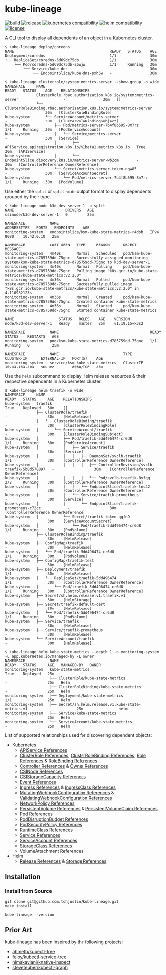 # kube-lineage

[![build](https://github.com/tohjustin/kube-lineage/actions/workflows/build.yaml/badge.svg)](https://github.com/tohjustin/kube-lineage/actions/workflows/build.yaml)
[![release](https://aegisbadges.appspot.com/static?subject=release&status=v0.4.0&color=318FE0)](https://github.com/tohjustin/kube-lineage/releases)
[![kubernetes compatibility](https://aegisbadges.appspot.com/static?subject=k8s%20compatibility&status=v1.19%2B&color=318FE0)](https://endoflife.date/kubernetes)
[![helm compatibility](https://aegisbadges.appspot.com/static?subject=helm%20compatibility&status=v3&color=318FE0)](https://endoflife.date/kubernetes)
[![license](https://aegisbadges.appspot.com/static?subject=license&status=Apache-2.0&color=318FE0)](./LICENSE.md)

A CLI tool to display all dependents of an object in a Kubernetes cluster.

```shell
$ kube-lineage deploy/coredns
NAME                                           READY   STATUS    AGE
Deployment/coredns                             1/1               30m
└── ReplicaSet/coredns-5d69dc75db              1/1               30m
    └── Pod/coredns-5d69dc75db-26wjw           1/1     Running   30m
        └── Service/kube-dns                   -                 30m
            └── EndpointSlice/kube-dns-pxh5w   -                 30m

$ kube-lineage clusterrole/system:metrics-server --show-group -o wide
NAMESPACE     NAME                                                                           READY   STATUS    AGE    RELATIONSHIPS
              ClusterRole.rbac.authorization.k8s.io/system:metrics-server                    -                 30m   []
              └── ClusterRoleBinding.rbac.authorization.k8s.io/system:metrics-server         -                 30m   [ClusterRoleBindingRole]
kube-system       └── ServiceAccount/metrics-server                                          -                 30m   [ClusterRoleBindingSubject]
kube-system           ├── Pod/metrics-server-7b4f8b595-8m7rz                                 1/1     Running   30m   [PodServiceAccount]
kube-system           │   └── Service/metrics-server                                         -                 30m   [Service]
                      │       ├── APIService.apiregistration.k8s.io/v1beta1.metrics.k8s.io   True              30m   [APIService]
kube-system           │       └── EndpointSlice.discovery.k8s.io/metrics-server-wb2cm        -                 30m   [ControllerReference OwnerReference]
kube-system           └── Secret/metrics-server-token-nqw85                                  -                 30m   [ServiceAccountSecret]
kube-system               └── Pod/metrics-server-7b4f8b595-8m7rz                             1/1     Running   30m   [PodVolume]
```

Use either the `split` or `split-wide` output format to display dependents grouped by their type.

```shell
$ kube-lineage node k3d-dev-server-1 -o split
NAME                       DRIVERS   AGE
csinode/k3d-dev-server-1   0         25m

NAMESPACE           NAME                                         ADDRESSTYPE   PORTS   ENDPOINTS    AGE
monitoring-system   endpointslice/ksm-kube-state-metrics-r4dsh   IPv4          8080    10.42.0.10   25m

NAMESPACE           LAST SEEN   TYPE     REASON      OBJECT                                       MESSAGE
monitoring-system   4m40s       Normal   Scheduled   pod/ksm-kube-state-metrics-d785759dd-75gnc   Successfully assigned monitoring-system/ksm-kube-state-metrics-d785759dd-75gnc to k3d-dev-server-1
monitoring-system   4m40s       Normal   Pulling     pod/ksm-kube-state-metrics-d785759dd-75gnc   Pulling image "k8s.gcr.io/kube-state-metrics/kube-state-metrics:v2.2.0"
monitoring-system   4m36s       Normal   Pulled      pod/ksm-kube-state-metrics-d785759dd-75gnc   Successfully pulled image "k8s.gcr.io/kube-state-metrics/kube-state-metrics:v2.2.0" in 4.110982123s
monitoring-system   4m36s       Normal   Created     pod/ksm-kube-state-metrics-d785759dd-75gnc   Created container kube-state-metrics
monitoring-system   4m36s       Normal   Started     pod/ksm-kube-state-metrics-d785759dd-75gnc   Started container kube-state-metrics

NAME                    STATUS   ROLES    AGE    VERSION
node/k3d-dev-server-1   Ready    master   25m    v1.19.15+k3s2

NAMESPACE           NAME                                         READY   STATUS    RESTARTS   AGE
monitoring-system   pod/ksm-kube-state-metrics-d785759dd-75gnc   1/1     Running   0          25m

NAMESPACE           NAME                             TYPE        CLUSTER-IP      EXTERNAL-IP   PORT(S)    AGE
monitoring-system   service/ksm-kube-state-metrics   ClusterIP   10.43.153.203   <none>        8080/TCP   25m
```

Use the `helm` subcommand to display Helm release resources & their respective dependents in a Kubernetes cluster.

```shell
$ kube-lineage helm traefik -o wide
NAMESPACE     NAME                                                                      READY   STATUS     AGE    RELATIONSHIPS
kube-system   traefik                                                                   True    Deployed   30m    []
              ├── ClusterRole/traefik                                                   -                  30m    [HelmRelease]
              │   └── ClusterRoleBinding/traefik                                        -                  30m    [ClusterRoleBindingRole]
kube-system   │       └── ServiceAccount/traefik                                        -                  30m    [ClusterRoleBindingSubject]
kube-system   │           ├── Pod/traefik-5dd496474-cr6d8                               1/1     Running    30m    [PodServiceAccount]
kube-system   │           │   ├── Service/traefik                                       -                  30m    [Service]
kube-system   │           │   │   ├── DaemonSet/svclb-traefik                           1/1                30m    [ControllerReference OwnerReference]
kube-system   │           │   │   │   ├── ControllerRevision/svclb-traefik-5b8d578897   -                  30m    [ControllerReference OwnerReference]
kube-system   │           │   │   │   └── Pod/svclb-traefik-8vfqq                       2/2     Running    30m    [ControllerReference OwnerReference]
kube-system   │           │   │   └── EndpointSlice/traefik-lns42                       -                  30m    [ControllerReference OwnerReference]
kube-system   │           │   └── Service/traefik-prometheus                            -                  30m    [Service]
kube-system   │           │       └── EndpointSlice/traefik-prometheus-c72cc            -                  30m    [ControllerReference OwnerReference]
kube-system   │           └── Secret/traefik-token-qgfn9                                -                  30m    [ServiceAccountSecret]
kube-system   │               └── Pod/traefik-5dd496474-cr6d8                           1/1     Running    30m    [PodVolume]
              ├── ClusterRoleBinding/traefik                                            -                  30m    [HelmRelease]
kube-system   ├── ConfigMap/traefik                                                     -                  30m    [HelmRelease]
kube-system   │   └── Pod/traefik-5dd496474-cr6d8                                       1/1     Running    30m    [PodVolume]
kube-system   ├── ConfigMap/traefik-test                                                -                  30m    [HelmRelease]
kube-system   ├── Deployment/traefik                                                    1/1                30m    [HelmRelease]
kube-system   │   └── ReplicaSet/traefik-5dd496474                                      1/1                30m    [ControllerReference OwnerReference]
kube-system   │       └── Pod/traefik-5dd496474-cr6d8                                   1/1     Running    30m    [ControllerReference OwnerReference]
kube-system   ├── Secret/sh.helm.release.v1.traefik.v1                                  -                  30m    [HelmStorage]
kube-system   ├── Secret/traefik-default-cert                                           -                  30m    [HelmRelease]
kube-system   │   └── Pod/traefik-5dd496474-cr6d8                                       1/1     Running    30m    [PodVolume]
kube-system   ├── Service/traefik                                                       -                  30m    [HelmRelease]
kube-system   ├── Service/traefik-prometheus                                            -                  30m    [HelmRelease]
kube-system   └── ServiceAccount/traefik                                                -                  30m    [HelmRelease]

$ kube-lineage helm kube-state-metrics --depth 1 -n monitoring-system -L app.kubernetes.io/managed-by -L owner
NAMESPACE           NAME                                                  READY   STATUS     AGE   MANAGED-BY   OWNER
monitoring-system   kube-state-metrics                                    True    Deployed   25m
                    ├── ClusterRole/kube-state-metrics                    -                  25m   Helm
                    ├── ClusterRoleBinding/kube-state-metrics             -                  25m   Helm
monitoring-system   ├── Deployment/kube-state-metrics                     1/1                25m   Helm
monitoring-system   ├── Secret/sh.helm.release.v1.kube-state-metrics.v1   -                  25m                helm
monitoring-system   ├── Service/kube-state-metrics                        -                  25m   Helm
monitoring-system   └── ServiceAccount/kube-state-metrics                 -                  25m   Helm
```

List of supported relationships used for discovering dependent objects:

- Kubernetes
  - [APIService References](https://kubernetes.io/docs/reference/kubernetes-api/cluster-resources/api-service-v1/)
  - [ClusterRole References](https://kubernetes.io/docs/reference/kubernetes-api/authorization-resources/cluster-role-v1/), [ClusterRoleBinding References](https://kubernetes.io/docs/reference/kubernetes-api/authorization-resources/cluster-role-binding-v1/), [Role References](https://kubernetes.io/docs/reference/kubernetes-api/authorization-resources/role-v1/) & [RoleBinding References](https://kubernetes.io/docs/reference/kubernetes-api/authorization-resources/role-binding-v1/)
  - [Controller References](https://github.com/kubernetes/community/blob/master/contributors/design-proposals/api-machinery/controller-ref.md) & [Owner References](https://kubernetes.io/docs/concepts/overview/working-with-objects/owners-dependents/)
  - [CSINode References](https://kubernetes.io/docs/reference/kubernetes-api/config-and-storage-resources/csi-node-v1/)
  - [CSIStorageCapacity References](https://kubernetes.io/docs/reference/kubernetes-api/config-and-storage-resources/csi-storage-capacity-v1beta1/)
  - [Event References](https://kubernetes.io/docs/reference/kubernetes-api/cluster-resources/event-v1/)
  - [Ingress References](https://kubernetes.io/docs/reference/kubernetes-api/service-resources/ingress-v1/) & [IngressClass References](https://kubernetes.io/docs/reference/kubernetes-api/service-resources/ingress-class-v1/)
  - [MutatingWebhookConfiguration References](https://kubernetes.io/docs/reference/kubernetes-api/extend-resources/mutating-webhook-configuration-v1/) & [ValidatingWebhookConfiguration References](https://kubernetes.io/docs/reference/kubernetes-api/extend-resources/validating-webhook-configuration-v1/)
  - [NetworkPolicy References](https://kubernetes.io/docs/reference/kubernetes-api/policy-resources/network-policy-v1/)
  - [PersistentVolume References](https://kubernetes.io/docs/reference/kubernetes-api/config-and-storage-resources/persistent-volume-v1/) & [PersistentVolumeClaim References](https://kubernetes.io/docs/reference/kubernetes-api/config-and-storage-resources/persistent-volume-claim-v1/)
  - [Pod References](https://kubernetes.io/docs/reference/kubernetes-api/workload-resources/pod-v1/)
  - [PodDisruptionBudget References](https://kubernetes.io/docs/reference/kubernetes-api/policy-resources/pod-disruption-budget-v1/)
  - [PodSecurityPolicy References](https://kubernetes.io/docs/reference/kubernetes-api/policy-resources/pod-disruption-budget-v1/)
  - [RuntimeClass References](https://kubernetes.io/docs/reference/kubernetes-api/cluster-resources/runtime-class-v1/)
  - [Service References](https://kubernetes.io/docs/reference/kubernetes-api/service-resources/service-v1/)
  - [ServiceAccount References](https://kubernetes.io/docs/reference/kubernetes-api/authentication-resources/service-account-v1/)
  - [StorageClass References](https://kubernetes.io/docs/reference/kubernetes-api/config-and-storage-resources/storage-class-v1/)
  - [VolumeAttachment References](https://kubernetes.io/docs/reference/kubernetes-api/config-and-storage-resources/volume-attachment-v1/)
- Helm
  - [Release References](https://helm.sh/docs/intro/using_helm/#three-big-concepts) & [Storage References](https://helm.sh/docs/topics/advanced/#storage-backends)

## Installation

### Install from Source

```shell
git clone git@github.com:tohjustin/kube-lineage.git
make install

kube-lineage --version
```

## Prior Art

kube-lineage has been inspired by the following projects:

- [ahmetb/kubectl-tree](https://github.com/ahmetb/kubectl-tree)
- [feloy/kubectl-service-tree](https://github.com/feloy/kubectl-service-tree)
- [nimakaviani/knative-inspect](https://github.com/nimakaviani/knative-inspect/)
- [steveteuber/kubectl-graph](https://github.com/steveteuber/kubectl-graph)
